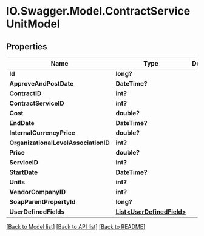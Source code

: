 # IO.Swagger.Model.ContractServiceUnitModel
## Properties

Name | Type | Description | Notes
------------ | ------------- | ------------- | -------------
**Id** | **long?** |  | [optional] 
**ApproveAndPostDate** | **DateTime?** |  | [optional] 
**ContractID** | **int?** |  | [optional] 
**ContractServiceID** | **int?** |  | [optional] 
**Cost** | **double?** |  | [optional] 
**EndDate** | **DateTime?** |  | [optional] 
**InternalCurrencyPrice** | **double?** |  | [optional] 
**OrganizationalLevelAssociationID** | **int?** |  | [optional] 
**Price** | **double?** |  | [optional] 
**ServiceID** | **int?** |  | [optional] 
**StartDate** | **DateTime?** |  | [optional] 
**Units** | **int?** |  | [optional] 
**VendorCompanyID** | **int?** |  | [optional] 
**SoapParentPropertyId** | **long?** |  | [optional] 
**UserDefinedFields** | [**List&lt;UserDefinedField&gt;**](UserDefinedField.md) |  | [optional] 

[[Back to Model list]](../README.md#documentation-for-models) [[Back to API list]](../README.md#documentation-for-api-endpoints) [[Back to README]](../README.md)

